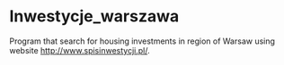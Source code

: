 # Inwestycje_warszawa
Program that search for housing investments in region of Warsaw using website http://www.spisinwestycji.pl/.
